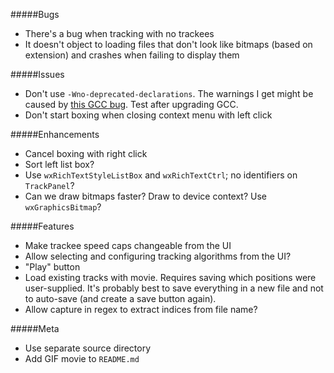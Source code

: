 #####Bugs
* There's a bug when tracking with no trackees
* It doesn't object to loading files that don't look like bitmaps (based on extension) and
  crashes when failing to display them

#####Issues
* Don't use `-Wno-deprecated-declarations`.  The warnings I get might be caused by [this
GCC bug][1].  Test after upgrading GCC.
* Don't start boxing when closing context menu with left click

#####Enhancements
* Cancel boxing with right click
* Sort left list box?
* Use `wxRichTextStyleListBox` and `wxRichTextCtrl`; no identifiers on `TrackPanel`?
* Can we draw bitmaps faster?  Draw to device context?  Use `wxGraphicsBitmap`?

#####Features
* Make trackee speed caps changeable from the UI
* Allow selecting and configuring tracking algorithms from the UI?
* "Play" button
* Load existing tracks with movie.  Requires saving which positions were user-supplied.
  It's probably best to save everything in a new file and not to auto-save (and create a
  save button again).
* Allow capture in regex to extract indices from file name?

#####Meta
* Use separate source directory
* Add GIF movie to `README.md`

[1]: https://gcc.gnu.org/bugzilla/show_bug.cgi?id=65974

<!--- vim: set tw=90 sts=4 sw=4 et spell: -->
